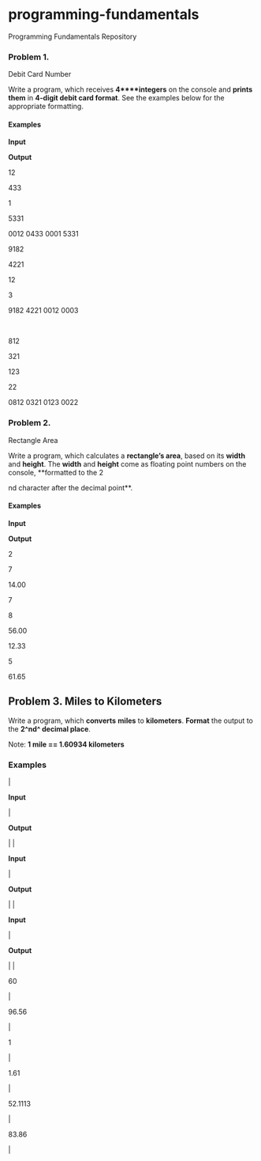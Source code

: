 ﻿# programming-fundamentals
Programming Fundamentals Repository

### Problem 1.               
Debit Card Number

Write a program, which receives **4****integers**
on the console and **prints them** in **4-digit debit card format**. See the
examples below for the appropriate formatting.

#### Examples

 

**Input**

 

**Output**

 

12

433

1

5331

 

0012 0433 0001 5331

 

9182

4221

12

3

 

9182 4221 0012 0003

 

 

812

321

123

22

 

0812 0321 0123 0022
### Problem 2.  
Rectangle
Area

Write a program, which calculates a **rectangle’s area**, based on its **width** and **height**. The **width** and **height** come as floating point numbers
on the console, **formatted to the 2

nd
character after the decimal point**.

#### Examples

 

**Input**

 

**Output**

 

2

7

 

14.00

 

7

8

 

56.00

 

12.33

5

 

61.65

Problem 3. Miles to Kilometers
------------------------------

Write a program, which **converts** **miles** to **kilometers**. **Format** the output to the **2^nd^ decimal place**.

Note: **1 mile == 1.60934 kilometers**

### Examples

|

**Input**

 |

**Output**

 |  |

**Input**

 |

**Output**

 |  |

**Input**

 |

**Output**

 |
|

60

 |

96.56

 |

1

 |

1.61

 |

52.1113

 |

83.86

 |